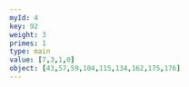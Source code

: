 ```yaml
---
myId: 4
key: 92
weight: 3
primes: 1
type: main
value: [7,3,1,0]
object: [43,57,59,104,115,134,162,175,176]
---
```

